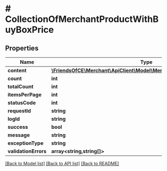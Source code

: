 # # CollectionOfMerchantProductWithBuyBoxPrice

## Properties

Name | Type | Description | Notes
------------ | ------------- | ------------- | -------------
**content** | [**\FriendsOfCE\Merchant\ApiClient\Model\MerchantProductWithBuyBoxPrice[]**](MerchantProductWithBuyBoxPrice.md) |  | [optional]
**count** | **int** |  | [optional]
**totalCount** | **int** |  | [optional]
**itemsPerPage** | **int** |  | [optional]
**statusCode** | **int** |  | [optional]
**requestId** | **string** |  | [optional]
**logId** | **string** |  | [optional]
**success** | **bool** |  | [optional]
**message** | **string** |  | [optional]
**exceptionType** | **string** |  | [optional]
**validationErrors** | **array<string,string[]>** |  | [optional]

[[Back to Model list]](../../README.md#models) [[Back to API list]](../../README.md#endpoints) [[Back to README]](../../README.md)
